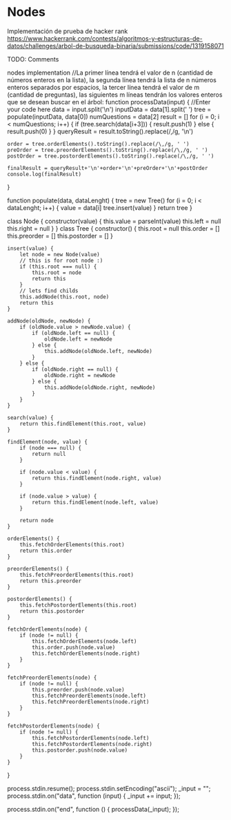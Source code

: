 # Nodes

Implementación de prueba de hacker rank 
https://www.hackerrank.com/contests/algoritmos-y-estructuras-de-datos/challenges/arbol-de-busqueda-binaria/submissions/code/1319158071

TODO: Comments


nodes implementation
//La primer línea tendrá el valor de n (cantidad de números enteros en la lista), la segunda línea tendrá la lista de n números enteros separados por espacios, la tercer línea tendrá el valor de m (cantidad de preguntas), las siguientes m líneas tendrán los valores enteros que se desean buscar en el árbol:
function processData(input) {
    //Enter your code here
    data = input.split('\n')
    inputData = data[1].split(' ')
    tree = populate(inputData, data[0])
    numQuestions = data[2]
    result = []
    for (i = 0; i < numQuestions; i++) {
        if (tree.search(data[i+3])) {
            result.push(1)
        } else {
            result.push(0)
        }
    }
    queryResult = result.toString().replace(/\,/g, '\n')
    
    
    order = tree.orderElements().toString().replace(/\,/g, ' ')
    preOrder = tree.preorderElements().toString().replace(/\,/g, ' ')
    postOrder = tree.postorderElements().toString().replace(/\,/g, ' ')

    finalResult = queryResult+'\n'+order+'\n'+preOrder+'\n'+postOrder
    console.log(finalResult)
} 

function populate(data, dataLenght) {
    tree = new Tree()
    for (i = 0; i < dataLenght; i++) {
        value = data[i]
        tree.insert(value)
    }
    return tree
}

class Node {
    constructor(value) {
        this.value = parseInt(value)
        this.left = null
        this.right = null
    }
}
class Tree {
    constructor() {
        this.root = null
        this.order = []
        this.preorder = []
        this.postorder = []
    }
    
    insert(value) {
        let node = new Node(value)
        // this is for root node :)
        if (this.root === null) {
            this.root = node
            return this
        }
        // lets find childs
        this.addNode(this.root, node)
        return this
    }

    addNode(oldNode, newNode) {
        if (oldNode.value > newNode.value) {
            if (oldNode.left == null) {
                oldNode.left = newNode
            } else {
                this.addNode(oldNode.left, newNode)
            }
        } else {
            if (oldNode.right == null) {
                oldNode.right = newNode
            } else {
                this.addNode(oldNode.right, newNode)
            }
        }
    }
    
    search(value) {
        return this.findElement(this.root, value)
    }

    findElement(node, value) {
        if (node === null) {
            return null
        }
        
        if (node.value < value) {
            return this.findElement(node.right, value)
        }

        if (node.value > value) {
            return this.findElement(node.left, value)
        }
        
        return node
    }

    orderElements() {
        this.fetchOrderElements(this.root)
        return this.order
    }
    
    preorderElements() {
        this.fetchPreorderElements(this.root)
        return this.preorder
    }
    
    postorderElements() {
        this.fetchPostorderElements(this.root)
        return this.postorder
    }
    
    fetchOrderElements(node) {
        if (node != null) {
            this.fetchOrderElements(node.left)
            this.order.push(node.value)
            this.fetchOrderElements(node.right)    
        }
    }

    fetchPreorderElements(node) {        
        if (node != null) {
            this.preorder.push(node.value)
            this.fetchPreorderElements(node.left)
            this.fetchPreorderElements(node.right)    
        }
    }
    
    fetchPostorderElements(node) {
        if (node != null) {
            this.fetchPostorderElements(node.left)
            this.fetchPostorderElements(node.right)    
            this.postorder.push(node.value)
        }
    }
}

process.stdin.resume();
process.stdin.setEncoding("ascii");
_input = "";
process.stdin.on("data", function (input) {
    _input += input;
});

process.stdin.on("end", function () {
   processData(_input);
});
